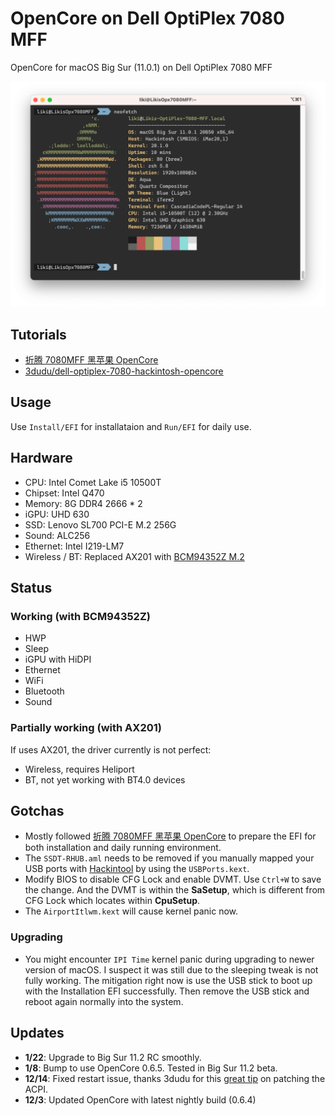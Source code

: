 # OpenCore on Dell OptiPlex 7080 MFF

OpenCore for macOS Big Sur (11.0.1) on Dell OptiPlex 7080 MFF

![Neofetch](./media/neofetch.png)

## Tutorials

-   [折腾 7080MFF 黑苹果 OpenCore](https://www.jianshu.com/p/d7cfaae60509)
-   [3dudu/dell-optiplex-7080-hackintosh-opencore](https://github.com/3dudu/dell-optiplex-7080-hackintosh-opencore)

## Usage

Use `Install/EFI` for installataion and `Run/EFI` for daily use.

## Hardware

-   CPU: Intel Comet Lake i5 10500T
-   Chipset: Intel Q470
-   Memory: 8G DDR4 2666 \* 2
-   iGPU: UHD 630
-   SSD: Lenovo SL700 PCI-E M.2 256G
-   Sound: ALC256
-   Ethernet: Intel I219-LM7
-   Wireless / BT: Replaced AX201 with [BCM94352Z M.2](https://dortania.github.io/Wireless-Buyers-Guide/types-of-wireless-card/m2.html)

## Status

### Working (with BCM94352Z)

-   HWP
-   Sleep
-   iGPU with HiDPI
-   Ethernet
-   WiFi
-   Bluetooth
-   Sound

### Partially working (with AX201)

If uses AX201, the driver currently is not perfect:

-   Wireless, requires Heliport
-   BT, not yet working with BT4.0 devices

## Gotchas

-   Mostly followed [折腾 7080MFF 黑苹果 OpenCore](https://www.jianshu.com/p/d7cfaae60509) to prepare the EFI for both installation and daily running environment.
-   The `SSDT-RHUB.aml` needs to be removed if you manually mapped your USB ports with [Hackintool](https://github.com/headkaze/Hackintool) by using the `USBPorts.kext`.
-   Modify BIOS to disable CFG Lock and enable DVMT. Use `Ctrl+W` to save the change. And the DVMT is within the **SaSetup**, which is different from CFG Lock which locates within **CpuSetup**.
-   The `AirportItlwm.kext` will cause kernel panic now.

### Upgrading

-   You might encounter `IPI Time` kernel panic during upgrading to newer version of macOS. I suspect it was still due to the sleeping tweak is not fully working. The mitigation right now is use the USB stick to boot up with the Installation EFI successfully. Then remove the USB stick and reboot again normally into the system.

## Updates

-   **1/22**: Upgrade to Big Sur 11.2 RC smoothly.
-   **1/8**: Bump to use OpenCore 0.6.5. Tested in Big Sur 11.2 beta.
-   **12/14**: Fixed restart issue, thanks 3dudu for this [great tip](http://bbs.pcbeta.com/forum.php?mod=viewthread&tid=1876879) on patching the ACPI.
-   **12/3**: Updated OpenCore with latest nightly build (0.6.4)
